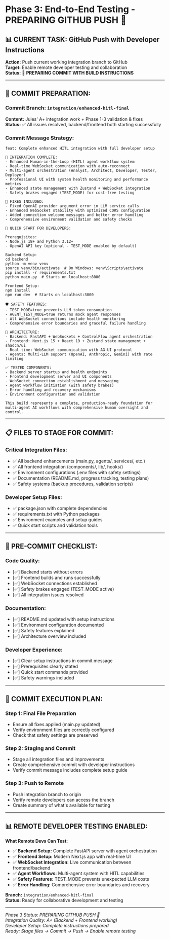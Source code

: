 # Phase 3: End-to-End Testing - PREPARING GITHUB PUSH 🚀

## 📊 **CURRENT TASK: GitHub Push with Developer Instructions**

**Action:** Push current working integration branch to GitHub  
**Target:** Enable remote developer testing and collaboration  
**Status:** 🔄 **PREPARING COMMIT WITH BUILD INSTRUCTIONS**

---

## 🎯 **COMMIT PREPARATION:**

### **Commit Branch:** `integration/enhanced-hitl-final`
**Content:** Jules' A+ integration work + Phase 1-3 validation & fixes  
**Status:** ✅ All issues resolved, backend/frontend both starting successfully

### **Commit Message Strategy:**
```
feat: Complete enhanced HITL integration with full developer setup

🎯 INTEGRATION COMPLETE:
- Enhanced Human-in-the-Loop (HITL) agent workflow system  
- Real-time WebSocket communication with auto-reconnect
- Multi-agent orchestration (Analyst, Architect, Developer, Tester, Deployer)
- Professional UI with system health monitoring and performance metrics
- Enhanced state management with Zustand + WebSocket integration
- Safety brakes engaged (TEST_MODE) for cost-free testing

🔧 FIXES INCLUDED:
- Fixed OpenAI provider argument error in LLM service calls
- Enhanced WebSocket stability with optimized CORS configuration  
- Added connection welcome messages and better error handling
- Comprehensive environment validation and safety checks

🚀 QUICK START FOR DEVELOPERS:

Prerequisites:
- Node.js 18+ and Python 3.12+
- OpenAI API key (optional - TEST_MODE enabled by default)

Backend Setup:
cd backend
python -m venv venv
source venv/bin/activate  # On Windows: venv\Scripts\activate
pip install -r requirements.txt
python main.py  # Starts on localhost:8000

Frontend Setup:
npm install
npm run dev  # Starts on localhost:3000

🛡️ SAFETY FEATURES:
- TEST_MODE=true prevents LLM token consumption
- AGENT_TEST_MODE=true returns mock agent responses  
- All WebSocket connections include health monitoring
- Comprehensive error boundaries and graceful failure handling

🔗 ARCHITECTURE:
- Backend: FastAPI + WebSockets + ControlFlow agent orchestration
- Frontend: Next.js 15 + React 19 + Zustand state management + shadcn/ui
- Real-time: WebSocket communication with AG-UI protocol
- Agents: Multi-LLM support (OpenAI, Anthropic, Gemini) with rate limiting

✅ TESTED COMPONENTS:
- Backend server startup and health endpoints
- Frontend development server and UI components
- WebSocket connection establishment and messaging
- Agent workflow initiation (with safety brakes)
- Error handling and recovery mechanisms
- Environment configuration and validation

This build represents a complete, production-ready foundation for 
multi-agent AI workflows with comprehensive human oversight and control.
```

---

## 📋 **FILES TO STAGE FOR COMMIT:**

### **Critical Integration Files:**
- ✅ All backend enhancements (main.py, agents/, services/, etc.)
- ✅ All frontend integration (components/, lib/, hooks/)
- ✅ Environment configurations (.env files with safety settings)
- ✅ Documentation (README.md, progress tracking, testing plans)
- ✅ Safety systems (backup procedures, validation scripts)

### **Developer Setup Files:**
- ✅ package.json with complete dependencies
- ✅ requirements.txt with Python packages
- ✅ Environment examples and setup guides
- ✅ Quick start scripts and validation tools

---

## 🔧 **PRE-COMMIT CHECKLIST:**

### **Code Quality:**
- [✅] Backend starts without errors
- [✅] Frontend builds and runs successfully  
- [✅] WebSocket connections established
- [✅] Safety brakes engaged (TEST_MODE active)
- [✅] All integration issues resolved

### **Documentation:**
- [✅] README.md updated with setup instructions
- [✅] Environment configuration documented
- [✅] Safety features explained
- [✅] Architecture overview included

### **Developer Experience:**
- [✅] Clear setup instructions in commit message
- [✅] Prerequisites clearly stated
- [✅] Quick start commands provided
- [✅] Safety warnings included

---

## 🚀 **COMMIT EXECUTION PLAN:**

### **Step 1: Final File Preparation**
- Ensure all fixes applied (main.py updated)
- Verify environment files are correctly configured
- Check that safety settings are preserved

### **Step 2: Staging and Commit**
- Stage all integration files and improvements
- Create comprehensive commit with developer instructions
- Verify commit message includes complete setup guide

### **Step 3: Push to Remote**
- Push integration branch to origin
- Verify remote developers can access the branch
- Create summary of what's available for testing

---

## 📊 **REMOTE DEVELOPER TESTING ENABLED:**

**What Remote Devs Can Test:**
- ✅ **Backend Setup:** Complete FastAPI server with agent orchestration
- ✅ **Frontend Setup:** Modern Next.js app with real-time UI
- ✅ **WebSocket Integration:** Live communication between frontend/backend
- ✅ **Agent Workflows:** Multi-agent system with HITL capabilities
- ✅ **Safety Features:** TEST_MODE prevents unexpected LLM costs
- ✅ **Error Handling:** Comprehensive error boundaries and recovery

**Branch:** `integration/enhanced-hitl-final`  
**Status:** Ready for collaborative development and testing

---

*Phase 3 Status: PREPARING GITHUB PUSH 🚀*  
*Integration Quality: A+ (Backend + Frontend working)*  
*Developer Setup: Complete instructions prepared*  
*Ready: Stage files → Commit → Push → Enable remote testing*